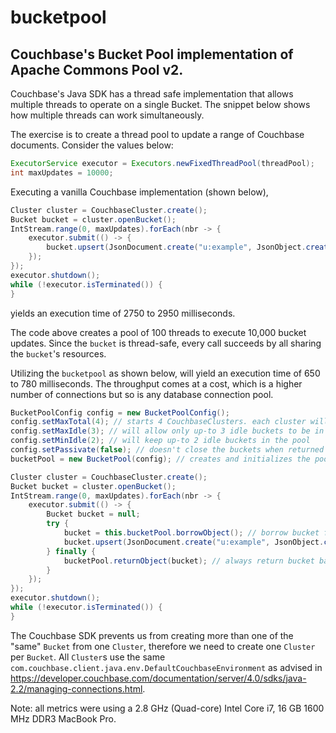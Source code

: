 # bucketpool
Couchbase's Bucket Pool implementation of Apache Commons Pool v2.
----------------------------------------------------
Couchbase's Java SDK has a thread safe implementation that allows multiple threads to operate on a single Bucket. The snippet below shows how multiple threads can work simultaneously.

The exercise is to create a thread pool to update a range of Couchbase documents.
Consider the values below:
```java
ExecutorService executor = Executors.newFixedThreadPool(threadPool);
int maxUpdates = 10000;
```
Executing a vanilla Couchbase implementation (shown below),
```java
Cluster cluster = CouchbaseCluster.create();
Bucket bucket = cluster.openBucket();
IntStream.range(0, maxUpdates).forEach(nbr -> {
    executor.submit(() -> {
        bucket.upsert(JsonDocument.create("u:example", JsonObject.create().put("name", "myDoc")));
    });
});
executor.shutdown();
while (!executor.isTerminated()) {
}
```
yields an execution time of 2750 to 2950 milliseconds.

The code above creates a pool of 100 threads to execute 10,000 bucket updates. Since the `bucket` is thread-safe, every call succeeds by  all sharing the `bucket`'s resources.

Utilizing the `bucketpool` as shown below, will yield an execution time of 650 to 780 milliseconds. The throughput comes at a cost, which is a higher number of connections but so is any database connection pool.
```java
BucketPoolConfig config = new BucketPoolConfig();
config.setMaxTotal(4); // starts 4 CouchbaseClusters. each cluster will create a bucket
config.setMaxIdle(3); // will allow only up-to 3 idle buckets to be in the pool
config.setMinIdle(2); // will keep up-to 2 idle buckets in the pool
config.setPassivate(false); // doesn't close the buckets when returned to the pool
bucketPool = new BucketPool(config); // creates and initializes the pool

Cluster cluster = CouchbaseCluster.create();
Bucket bucket = cluster.openBucket();
IntStream.range(0, maxUpdates).forEach(nbr -> {
    executor.submit(() -> {
        Bucket bucket = null;
        try {
            bucket = this.bucketPool.borrowObject(); // borrow bucket from pool
            bucket.upsert(JsonDocument.create("u:example", JsonObject.create().put("name", "myDoc")));
        } finally {
            bucketPool.returnObject(bucket); // always return bucket back to the pool
        }
    });
});
executor.shutdown();
while (!executor.isTerminated()) {
}
```
The Couchbase SDK prevents us from creating more than one of the "same" `Bucket` from one `Cluster`, therefore we need to create one `Cluster` per `Bucket`. All `Cluster`s use the same `com.couchbase.client.java.env.DefaultCouchbaseEnvironment` as advised in https://developer.couchbase.com/documentation/server/4.0/sdks/java-2.2/managing-connections.html.


Note: all metrics were using a 2.8 GHz (Quad-core) Intel Core i7, 16 GB 1600 MHz DDR3 MacBook Pro.
